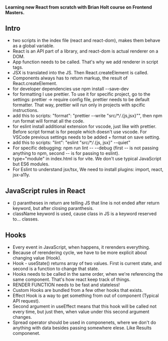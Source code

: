 #### Learning new React from scratch with Brian Holt course on Frontend Masters.

## Intro

- two scripts in the index file (react and react-dom), makes them behave as a global variable.
- React is an API part of a library, and react-dom is actual renderer on a DOM.
- App function needs to be called. That's why we add renderer in script tags.
- JSX is translated into the JS. Then React.createElement is called.
- Components always has to return markup, the result of React.createElement.
- for developer dependencies use npm install --save-dev
- for formatting I use prettier. To use it for specific project, go to the settings: prettier -> require config file, prettier needs to be default formatter. That way, prettier will run only in projects with spcific instructions.
- add this to scripts: "format": "prettier --write \"src/\*_/_.{js,jsx}\"", then npm run format will format all the code.
- for eslint install additional extension for vscode, just like with prettier. Before script format is for people which doesn't use vscode. For VSCode previous settings needs to be added + format on save setting.
- add this to scripts: "lint": "eslint \"src/\*_/_.{js, jsx}\" --quiet"
- For specific debugging: npm run lint -- --debug (first -- is not passing anything to npm, second -- is for passing to eslint).
- type="module" in index.html is for vite. We don't use typical JavaScript but ES6 modules.
- For Eslint to understand jsx/tsx, We need to install plugins: import, react, jsx-a11y.

## JavaScript rules in React

- () parantheses in return are telling JS that line is not ended after return keyword, but after closing paranthesis.
- className keyword is used, cause class in JS is a keyword reserved to... classes.

## Hooks

- Every event in JavaScript, when happens, it rerenders everything.
- Because of rerendering cycle, we have to be more explicit about changing value (Hook).
- Hook - useState() returns array of two values. First is current state, and second is a function to change that state.
- Hooks needs to be called in the same order, when we're referencing the same component. That's how react keep track of things.
- RENDER FUNCTION needs to be fast and stateless!
- Custom Hooks are bundled from a few other hooks that exists.
- Effect Hook is a way to get something from out of component (Typical API request).
- Second argument in useEffect means that this hook will be called not every time, but just then, when value under this second argument changes.
- Spread operator should be used in componenets, where we don't do anything with data besides passing somewhere elese. Like Results componenet.
